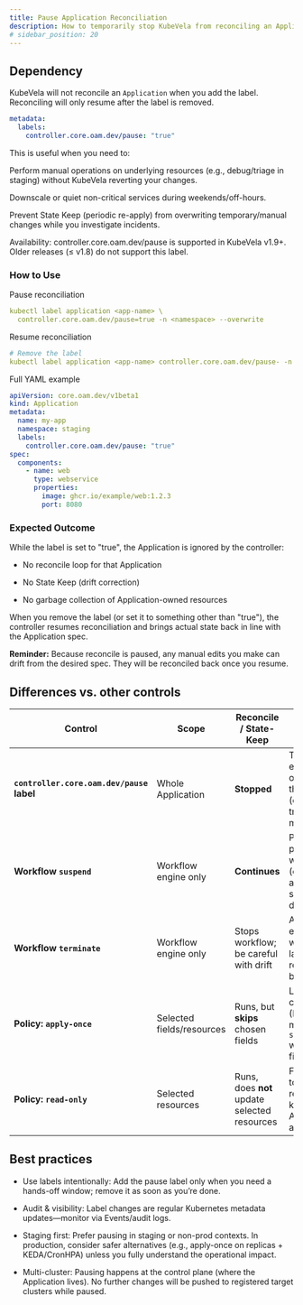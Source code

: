 ```yaml
---
title: Pause Application Reconciliation
description: How to temporarily stop KubeVela from reconciling an Application using the controller.core.oam.dev/pause label.
# sidebar_position: 20
---
```


## Dependency

KubeVela will not reconcile an `Application` when you add the label. Reconciling will only resume after the label is removed. 

```yaml
metadata:
  labels:
    controller.core.oam.dev/pause: "true"
```

This is useful when you need to:

Perform manual operations on underlying resources (e.g., debug/triage in staging) without KubeVela reverting your changes.

Downscale or quiet non-critical services during weekends/off-hours.

Prevent State Keep (periodic re-apply) from overwriting temporary/manual changes while you investigate incidents.

Availability: controller.core.oam.dev/pause is supported in KubeVela v1.9+. Older releases (≤ v1.8) do not support this label.


### How to Use

Pause reconciliation

```yaml
kubectl label application <app-name> \
  controller.core.oam.dev/pause=true -n <namespace> --overwrite
```

Resume reconciliation

```yaml
# Remove the label
kubectl label application <app-name> controller.core.oam.dev/pause- -n <namespace>
```

Full YAML example

```yaml
apiVersion: core.oam.dev/v1beta1
kind: Application
metadata:
  name: my-app
  namespace: staging
  labels:
    controller.core.oam.dev/pause: "true"
spec:
  components:
    - name: web
      type: webservice
      properties:
        image: ghcr.io/example/web:1.2.3
        port: 8080
```

### Expected Outcome

While the label is set to "true", the Application is ignored by the controller:

- No reconcile loop for that Application

- No State Keep (drift correction)

- No garbage collection of Application-owned resources

When you remove the label (or set it to something other than "true"), the controller resumes reconciliation and brings actual state back in line with the Application spec.


**Reminder:** Because reconcile is paused, any manual edits you make can drift from the desired spec. They will be reconciled back once you resume.


## Differences vs. other controls

| Control                                   | Scope                     | Reconcile / State-Keep                       | Typical use case                                                                                     |
| ----------------------------------------- | ------------------------- | -------------------------------------------- | ---------------------------------------------------------------------------------------------------- |
| **`controller.core.oam.dev/pause` label** | Whole Application         | **Stopped**                                  | Temporary, explicit “hands-off” period for the entire app (e.g., staging triage, maintenance)        |
| **Workflow `suspend`**                    | Workflow engine only      | **Continues**                                | Pause an in-progress workflow step (e.g., manual approval) while still maintaining desired state     |
| **Workflow `terminate`**                  | Workflow engine only      | Stops workflow; be careful with drift        | Abort an executing workflow and later `restart` to re-run from the beginning                         |
| **Policy: `apply-once`**                  | Selected fields/resources | Runs, but **skips** chosen fields            | Let other controllers (HPA/KEDA/Istio) mutate fields like `spec.replicas` without Vela fighting back |
| **Policy: `read-only`**                   | Selected resources        | Runs, does **not** update selected resources | Freeze updates to specific resources while keeping the Application active                            |



## Best practices
- Use labels intentionally: Add the pause label only when you need a hands-off window; remove it as soon as you’re done.

- Audit & visibility: Label changes are regular Kubernetes metadata updates—monitor via Events/audit logs.

- Staging first: Prefer pausing in staging or non-prod contexts. In production, consider safer alternatives (e.g., apply-once on replicas + KEDA/CronHPA) unless you fully understand the operational impact.

- Multi-cluster: Pausing happens at the control plane (where the Application lives). No further changes will be pushed to registered target clusters while paused.